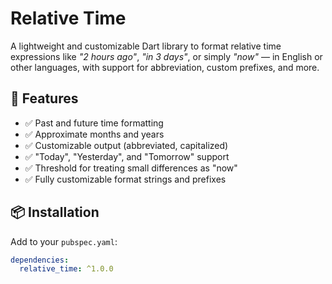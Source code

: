 # Relative Time

A lightweight and customizable Dart library to format relative time expressions like _"2 hours ago"_, _"in 3 days"_, or simply _"now"_ — in English or other languages, with support for abbreviation, custom prefixes, and more.

## 🚀 Features

- ✅ Past and future time formatting
- ✅ Approximate months and years
- ✅ Customizable output (abbreviated, capitalized)
- ✅ "Today", "Yesterday", and "Tomorrow" support
- ✅ Threshold for treating small differences as "now"
- ✅ Fully customizable format strings and prefixes

## 📦 Installation

Add to your `pubspec.yaml`:

```yaml
dependencies:
  relative_time: ^1.0.0
